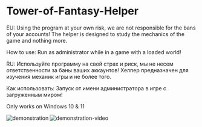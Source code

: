# Tower-of-Fantasy-Helper
EU:
Using the program at your own risk, we are not responsible for the bans of your accounts! The helper is designed to study the mechanics of the game and nothing more.

How to use: 
Run as administrator while in a game with a loaded world!

RU:
Используйте программу на свой страх и риск, мы не несем ответственности за баны ваших аккаунтов! Хелпер предназначен для изучения механик игры и не более того.

Как использовать:
Запуск от имени администратора в игре с загруженным миром!

Only works on Windows 10 & 11

![demonstration](https://github.com/2KIRAT3/Tower-of-Fantasy-Helper/Tower-of-Fantasy-Helper/1.jpg)
![demonstration-video](https://youtu.be/Uhk4cRhhDeA)
